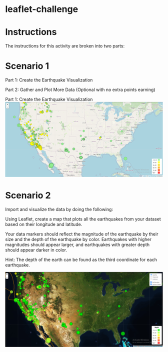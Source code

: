 # leaflet-challenge

# Instructions
The instructions for this activity are broken into two parts:

# Scenario 1
Part 1: Create the Earthquake Visualization

Part 2: Gather and Plot More Data (Optional with no extra points earning)

Part 1: Create the Earthquake Visualization
![alt text](image.png)


# Scenario 2
Import and visualize the data by doing the following:

Using Leaflet, create a map that plots all the earthquakes from your dataset based on their longitude and latitude.

Your data markers should reflect the magnitude of the earthquake by their size and the depth of the earthquake by color. Earthquakes with higher magnitudes should appear larger, and earthquakes with greater depth should appear darker in color.

Hint: The depth of the earth can be found as the third coordinate for each earthquake.

![alt text](image-1.png)